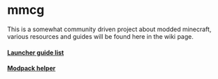 # mmcg
This is a somewhat community driven project about modded minecraft, various resources and guides will be found here in the wiki page.

#### [Launcher guide list](https://github.com/anonymous-from-space/mmcg/wiki/Launcher-guide)

#### [Modpack helper](https://github.com/anonymous-from-space/mmcg/wiki/Modpacks)
